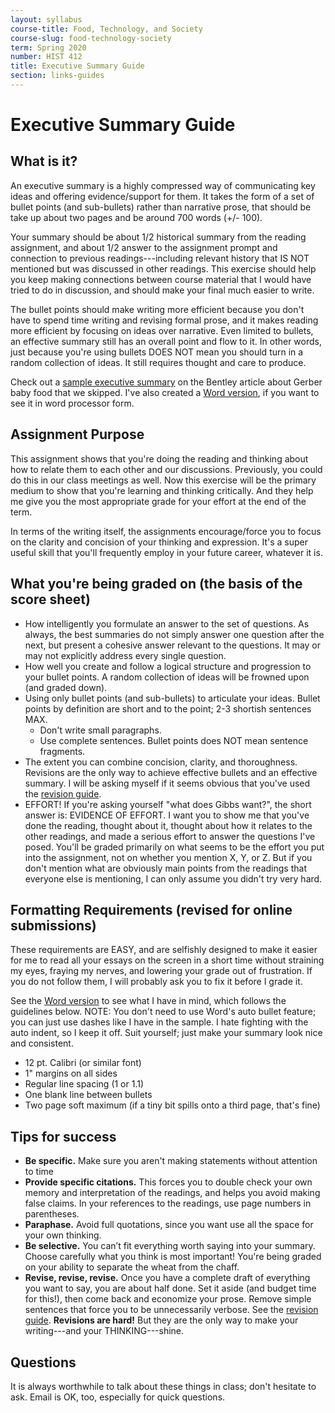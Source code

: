 ```yaml
---
layout: syllabus
course-title: Food, Technology, and Society
course-slug: food-technology-society
term: Spring 2020
number: HIST 412
title: Executive Summary Guide
section: links-guides
---
```


# Executive Summary Guide

## What is it?
An executive summary is a highly compressed way of communicating key ideas and offering evidence/support for them. It takes the form of a set of bullet points (and sub-bullets) rather than narrative prose, that should be take up about two pages and be around 700 words (+/- 100).

Your summary should be about 1/2 historical summary from the reading assignment, and about 1/2 answer to the assignment prompt and connection to previous readings---including relevant history that IS NOT mentioned but was discussed in other readings. This exercise should help you keep making connections between course material that I would have tried to do in discussion, and should make your final much easier to write.

The bullet points should make writing more efficient because you don't have to spend time writing and revising formal prose, and it makes reading more efficient by focusing on ideas over narrative. Even limited to bullets, an effective summary still has an overall point and flow to it. In other words, just because you're using bullets DOES NOT mean you should turn in a random collection of ideas. It still requires thought and care to produce.

Check out a [sample executive summary](exec-summary-example) on the Bentley article about Gerber baby food that we skipped. I've also created a [Word version](exec-summary-example.docx), if you want to see it in word processor form.


## Assignment Purpose
This assignment shows that you're doing the reading and thinking about how to relate them to each other and our discussions. Previously, you could do this in our class meetings as well. Now this exercise will be the primary medium to show that you're learning and thinking critically. And they help me give you the most appropriate grade for your effort at the end of the term.

In terms of the writing itself, the assignments encourage/force you to focus on the clarity and concision of your thinking and expression. It's a super useful skill that you'll frequently employ in your future career, whatever it is.


## What you're being graded on (the basis of the score sheet)
- How intelligently you formulate an answer to the set of questions. As always, the best summaries do not simply answer one question after the next, but present a cohesive answer relevant to the questions. It may or may not explicitly address every single question.
- How well you create and follow a logical structure and progression to your bullet points. A random collection of ideas will be frowned upon (and graded down).
- Using only bullet points (and sub-bullets) to articulate your ideas. Bullet points by definition are short and to the point; 2-3 shortish sentences MAX.
  - Don't write small paragraphs.
  - Use complete sentences. Bullet points does NOT mean sentence fragments.
- The extent you can combine concision, clarity, and thoroughness. Revisions are the only way to achieve effective bullets and an effective summary. I will be asking myself if it seems obvious that you've used the [revision guide](writing-advice).
- EFFORT! If you're asking yourself "what does Gibbs want?", the short answer is: EVIDENCE OF EFFORT. I want you to show me that you've done the reading, thought about it, thought about how it relates to the other readings, and made a serious effort to answer the questions I've posed. You'll be graded primarily on what seems to be the effort you put into the assignment, not on whether you mention X, Y, or Z. But if you don't mention what are obviously main points from the readings that everyone else is mentioning, I can only assume you didn't try very hard.

## Formatting Requirements (revised for online submissions)
These requirements are EASY, and are selfishly designed to make it easier for me to read all your essays on the screen in a short time without straining my eyes, fraying my nerves, and lowering your grade out of frustration. If you do not follow them, I will probably ask you to fix it before I grade it.

See the [Word version](exec-summary-example.docx) to see what I have in mind, which follows the guidelines below. NOTE: You don't need to use Word's auto bullet feature; you can just use dashes like I have in the sample. I hate fighting with the auto indent, so I keep it off. Suit yourself; just make your summary look nice and consistent.

- 12 pt. Calibri (or similar font)
- 1" margins on all sides
- Regular line spacing (1 or 1.1)
- One blank line between bullets
- Two page soft maximum (if a tiny bit spills onto a third page, that's fine)


## Tips for success
 - **Be specific.** Make sure you aren't making statements without attention to time
 - **Provide specific citations.** This forces you to double check your own memory and interpretation of the readings, and helps you avoid making false claims. In your references to the readings, use page numbers in parentheses.
 - **Paraphase.** Avoid full quotations, since you want use all the space for your own thinking.
 - **Be selective.** You can’t fit everything worth saying into your summary. Choose carefully what you think is most important! You're being graded on your ability to separate the wheat from the chaff.
 - **Revise, revise, revise.** Once you have a complete draft of everything you want to say, you are about half done. Set it aside (and budget time for this!), then come back and economize your prose. Remove simple sentences that force you to be unnecessarily verbose. See the [revision guide](writing-advice). **Revisions are hard!** But they are the only way to make your writing---and your THINKING---shine.


## Questions
It is always worthwhile to talk about these things in class; don't hesitate to ask. Email is OK, too, especially for quick questions.
